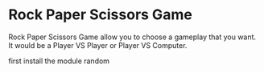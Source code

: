 # Rock Paper Scissors Game

Rock Paper Scissors Game allow you to choose a gameplay that you want. It would be a Player VS Player or Player VS Computer.

first install the module random


